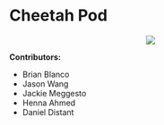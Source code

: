 # Cheetah Pod

<div style="text-align:center"><img src ="https://cloud.githubusercontent.com/assets/12603575/8635523/17d9c398-27f4-11e5-8190-7f078239ccdc.jpg" /></div>


**Contributors:**
- Brian Blanco
- Jason Wang
- Jackie Meggesto
- Henna Ahmed 
- Daniel Distant


